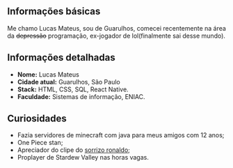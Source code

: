 ## Informações básicas

Me chamo Lucas Mateus, sou de Guarulhos, comecei recentemente na área da ~~depressão~~ programação, ex-jogador de lol(finalmente sai desse mundo).

## Informações detalhadas
* **Nome:**  Lucas Mateus
* **Cidade atual:** Guarulhos, São Paulo
* **Stack:** HTML, CSS, SQL, React Native.
* **Faculdade:** Sistemas de informação, ENIAC.

## Curiosidades 
* Fazia servidores de minecraft com java para meus amigos com 12 anos;
* One Piece stan;
* Apreciador do clipe do [sorrizo ronaldo](https://www.youtube.com/watch?v=iSqJwuNJHBI);
* Proplayer de Stardew Valley nas horas vagas.
